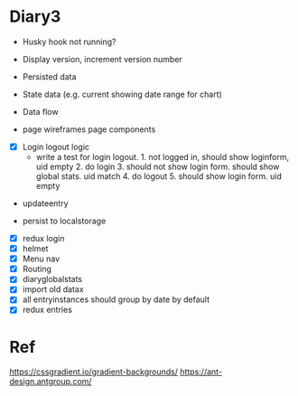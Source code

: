 # Diary3
- Husky hook not running?
- Display version, increment version number
- Persisted data
- State data (e.g. current showing date range for chart)
- Data flow

- page wireframes page components
- [x] Login logout logic
  - write a test for login logout. 1. not logged in, should show loginform, uid empty 2. do login 3. should not show login form. should show global stats. uid match 4. do logout 5. should show login form. uid empty

- updateentry

- persist to localstorage

- [x] redux login
- [x] helmet
- [x] Menu nav
- [x] Routing
- [x] diaryglobalstats
- [x] import old datax
- [x] all entryinstances should group by date by default
- [x] redux entries

# Ref
https://cssgradient.io/gradient-backgrounds/
https://ant-design.antgroup.com/

